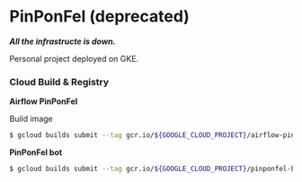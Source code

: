 # PinPonFel (deprecated)

***All the infrastructe is down.***

Personal project deployed on GKE.

### Cloud Build & Registry

**Airflow PinPonFel**

Build image

```sh
$ gcloud builds submit --tag gcr.io/${GOOGLE_CLOUD_PROJECT}/airflow-pinponfel:0.1.0 .
```

**PinPonFel bot**

```sh
$ gcloud builds submit --tag gcr.io/${GOOGLE_CLOUD_PROJECT}/pinponfel-bot:0.1.0 .
```
